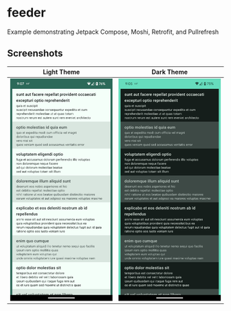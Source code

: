 # feeder
Example demonstrating Jetpack Compose, Moshi, Retrofit, and Pullrefresh

## Screenshots

| Light Theme  | Dark Theme   |
|--------------|--------------|
| ![light](assets/light.png) | ![dark](assets/dark.png) |